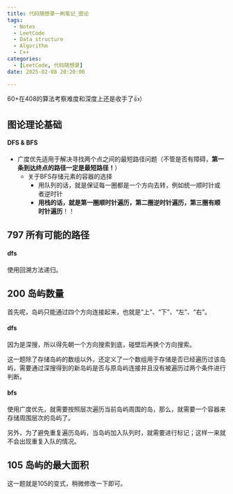 ```yaml
---
title: 代码随想录一刷笔记_图论
tags: 
  - Notes
  - LeetCode
  - Data structure
  - Algorithm
  - C++
categories: 
  - [LeetCode, 代码随想录]
date: 2025-02-08 20:20:00

---
```


60+在408的算法考察难度和深度上还是收手了👍）

<!-- more -->

## 图论理论基础

#### DFS & BFS

- 广度优先适用于解决寻找两个点之间的最短路径问题（不管是否有障碍，**第一条到达终点的路径一定是最短路径！**）
  - 关于BFS存储元素的容器的选择
    - 用队列的话，就是保证每一圈都是一个方向去转，例如统一顺时针或者逆时针
    - **用栈的话，就是第一圈顺时针遍历，第二圈逆时针遍历，第三圈有顺时针遍历**！！

## 797 所有可能的路径

#### dfs

使用回溯方法递归。

## 200 岛屿数量

首先呢，岛屿只能通过四个方向连接起来，也就是“上”、“下”、“左”、“右”。

#### dfs

因为是深搜，所以得先朝一个方向搜索到底，碰壁后再换个方向搜索。

这一题除了存储岛屿的数组以外，还定义了一个数组用于存储是否已经遍历过该岛屿，需要通过深搜得到的新岛屿是否与原岛屿连接并且没有被遍历过两个条件进行判断。

#### bfs

使用广度优先，就需要按照层次遍历当前岛屿周围的岛，那么，就需要一个容器来存储周围层次的岛屿了。

另外，为了避免重复遍历岛屿，当岛屿加入队列时，就需要进行标记；这样一来就不会出现重复入队的情况。

## 105 岛屿的最大面积

这一题就是105的变式，稍微修改一下即可。
